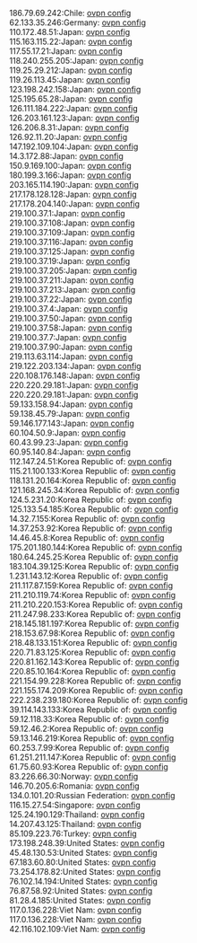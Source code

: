 186.79.69.242:Chile: [ovpn config](vpn/186_79_69_242.ovpn)  
62.133.35.246:Germany: [ovpn config](vpn/62_133_35_246.ovpn)  
110.172.48.51:Japan: [ovpn config](vpn/110_172_48_51.ovpn)  
115.163.115.22:Japan: [ovpn config](vpn/115_163_115_22.ovpn)  
117.55.17.21:Japan: [ovpn config](vpn/117_55_17_21.ovpn)  
118.240.255.205:Japan: [ovpn config](vpn/118_240_255_205.ovpn)  
119.25.29.212:Japan: [ovpn config](vpn/119_25_29_212.ovpn)  
119.26.113.45:Japan: [ovpn config](vpn/119_26_113_45.ovpn)  
123.198.242.158:Japan: [ovpn config](vpn/123_198_242_158.ovpn)  
125.195.65.28:Japan: [ovpn config](vpn/125_195_65_28.ovpn)  
126.111.184.222:Japan: [ovpn config](vpn/126_111_184_222.ovpn)  
126.203.161.123:Japan: [ovpn config](vpn/126_203_161_123.ovpn)  
126.206.8.31:Japan: [ovpn config](vpn/126_206_8_31.ovpn)  
126.92.11.20:Japan: [ovpn config](vpn/126_92_11_20.ovpn)  
147.192.109.104:Japan: [ovpn config](vpn/147_192_109_104.ovpn)  
14.3.172.88:Japan: [ovpn config](vpn/14_3_172_88.ovpn)  
150.9.169.100:Japan: [ovpn config](vpn/150_9_169_100.ovpn)  
180.199.3.166:Japan: [ovpn config](vpn/180_199_3_166.ovpn)  
203.165.114.190:Japan: [ovpn config](vpn/203_165_114_190.ovpn)  
217.178.128.128:Japan: [ovpn config](vpn/217_178_128_128.ovpn)  
217.178.204.140:Japan: [ovpn config](vpn/217_178_204_140.ovpn)  
219.100.37.1:Japan: [ovpn config](vpn/219_100_37_1.ovpn)  
219.100.37.108:Japan: [ovpn config](vpn/219_100_37_108.ovpn)  
219.100.37.109:Japan: [ovpn config](vpn/219_100_37_109.ovpn)  
219.100.37.116:Japan: [ovpn config](vpn/219_100_37_116.ovpn)  
219.100.37.125:Japan: [ovpn config](vpn/219_100_37_125.ovpn)  
219.100.37.19:Japan: [ovpn config](vpn/219_100_37_19.ovpn)  
219.100.37.205:Japan: [ovpn config](vpn/219_100_37_205.ovpn)  
219.100.37.211:Japan: [ovpn config](vpn/219_100_37_211.ovpn)  
219.100.37.213:Japan: [ovpn config](vpn/219_100_37_213.ovpn)  
219.100.37.22:Japan: [ovpn config](vpn/219_100_37_22.ovpn)  
219.100.37.4:Japan: [ovpn config](vpn/219_100_37_4.ovpn)  
219.100.37.50:Japan: [ovpn config](vpn/219_100_37_50.ovpn)  
219.100.37.58:Japan: [ovpn config](vpn/219_100_37_58.ovpn)  
219.100.37.7:Japan: [ovpn config](vpn/219_100_37_7.ovpn)  
219.100.37.90:Japan: [ovpn config](vpn/219_100_37_90.ovpn)  
219.113.63.114:Japan: [ovpn config](vpn/219_113_63_114.ovpn)  
219.122.203.134:Japan: [ovpn config](vpn/219_122_203_134.ovpn)  
220.108.176.148:Japan: [ovpn config](vpn/220_108_176_148.ovpn)  
220.220.29.181:Japan: [ovpn config](vpn/220_220_29_181.ovpn)  
220.220.29.181:Japan: [ovpn config](vpn/220_220_29_181.ovpn)  
59.133.158.94:Japan: [ovpn config](vpn/59_133_158_94.ovpn)  
59.138.45.79:Japan: [ovpn config](vpn/59_138_45_79.ovpn)  
59.146.177.143:Japan: [ovpn config](vpn/59_146_177_143.ovpn)  
60.104.50.9:Japan: [ovpn config](vpn/60_104_50_9.ovpn)  
60.43.99.23:Japan: [ovpn config](vpn/60_43_99_23.ovpn)  
60.95.140.84:Japan: [ovpn config](vpn/60_95_140_84.ovpn)  
112.147.24.51:Korea Republic of: [ovpn config](vpn/112_147_24_51.ovpn)  
115.21.100.133:Korea Republic of: [ovpn config](vpn/115_21_100_133.ovpn)  
118.131.20.164:Korea Republic of: [ovpn config](vpn/118_131_20_164.ovpn)  
121.168.245.34:Korea Republic of: [ovpn config](vpn/121_168_245_34.ovpn)  
124.5.231.20:Korea Republic of: [ovpn config](vpn/124_5_231_20.ovpn)  
125.133.54.185:Korea Republic of: [ovpn config](vpn/125_133_54_185.ovpn)  
14.32.7.155:Korea Republic of: [ovpn config](vpn/14_32_7_155.ovpn)  
14.37.253.92:Korea Republic of: [ovpn config](vpn/14_37_253_92.ovpn)  
14.46.45.8:Korea Republic of: [ovpn config](vpn/14_46_45_8.ovpn)  
175.201.180.144:Korea Republic of: [ovpn config](vpn/175_201_180_144.ovpn)  
180.64.245.25:Korea Republic of: [ovpn config](vpn/180_64_245_25.ovpn)  
183.104.39.125:Korea Republic of: [ovpn config](vpn/183_104_39_125.ovpn)  
1.231.143.12:Korea Republic of: [ovpn config](vpn/1_231_143_12.ovpn)  
211.117.87.159:Korea Republic of: [ovpn config](vpn/211_117_87_159.ovpn)  
211.210.119.74:Korea Republic of: [ovpn config](vpn/211_210_119_74.ovpn)  
211.210.220.153:Korea Republic of: [ovpn config](vpn/211_210_220_153.ovpn)  
211.247.98.233:Korea Republic of: [ovpn config](vpn/211_247_98_233.ovpn)  
218.145.181.197:Korea Republic of: [ovpn config](vpn/218_145_181_197.ovpn)  
218.153.67.98:Korea Republic of: [ovpn config](vpn/218_153_67_98.ovpn)  
218.48.133.151:Korea Republic of: [ovpn config](vpn/218_48_133_151.ovpn)  
220.71.83.125:Korea Republic of: [ovpn config](vpn/220_71_83_125.ovpn)  
220.81.162.143:Korea Republic of: [ovpn config](vpn/220_81_162_143.ovpn)  
220.85.10.164:Korea Republic of: [ovpn config](vpn/220_85_10_164.ovpn)  
221.154.99.228:Korea Republic of: [ovpn config](vpn/221_154_99_228.ovpn)  
221.155.174.209:Korea Republic of: [ovpn config](vpn/221_155_174_209.ovpn)  
222.238.239.180:Korea Republic of: [ovpn config](vpn/222_238_239_180.ovpn)  
39.114.143.133:Korea Republic of: [ovpn config](vpn/39_114_143_133.ovpn)  
59.12.118.33:Korea Republic of: [ovpn config](vpn/59_12_118_33.ovpn)  
59.12.46.2:Korea Republic of: [ovpn config](vpn/59_12_46_2.ovpn)  
59.13.146.219:Korea Republic of: [ovpn config](vpn/59_13_146_219.ovpn)  
60.253.7.99:Korea Republic of: [ovpn config](vpn/60_253_7_99.ovpn)  
61.251.211.147:Korea Republic of: [ovpn config](vpn/61_251_211_147.ovpn)  
61.75.60.93:Korea Republic of: [ovpn config](vpn/61_75_60_93.ovpn)  
83.226.66.30:Norway: [ovpn config](vpn/83_226_66_30.ovpn)  
146.70.205.6:Romania: [ovpn config](vpn/146_70_205_6.ovpn)  
134.0.101.20:Russian Federation: [ovpn config](vpn/134_0_101_20.ovpn)  
116.15.27.54:Singapore: [ovpn config](vpn/116_15_27_54.ovpn)  
125.24.190.129:Thailand: [ovpn config](vpn/125_24_190_129.ovpn)  
14.207.43.125:Thailand: [ovpn config](vpn/14_207_43_125.ovpn)  
85.109.223.76:Turkey: [ovpn config](vpn/85_109_223_76.ovpn)  
173.198.248.39:United States: [ovpn config](vpn/173_198_248_39.ovpn)  
45.48.130.53:United States: [ovpn config](vpn/45_48_130_53.ovpn)  
67.183.60.80:United States: [ovpn config](vpn/67_183_60_80.ovpn)  
73.254.178.82:United States: [ovpn config](vpn/73_254_178_82.ovpn)  
76.102.14.194:United States: [ovpn config](vpn/76_102_14_194.ovpn)  
76.87.58.92:United States: [ovpn config](vpn/76_87_58_92.ovpn)  
81.28.4.185:United States: [ovpn config](vpn/81_28_4_185.ovpn)  
117.0.136.228:Viet Nam: [ovpn config](vpn/117_0_136_228.ovpn)  
117.0.136.228:Viet Nam: [ovpn config](vpn/117_0_136_228.ovpn)  
42.116.102.109:Viet Nam: [ovpn config](vpn/42_116_102_109.ovpn)  
